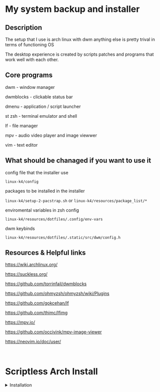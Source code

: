 # My system backup and installer

## Description

The setup that I use is arch linux with dwm anything else is pretty trival in terms of functioning OS

The desktop experience is created by scripts patches and programs that work well with each other.

## Core programs

dwm - window manager

dwmblocks - clickable status bar

dmenu - application / script launcher

st zsh - terminal emulator and shell

lf - file manager

mpv - audio video player and image viewwer

vim - text editor

## What should be chanaged if you want to use it

config file that the installer use

`linux-k4/config`

packages to be installed in the installer

`linux-k4/setup-2-pacstrap.sh` or `linux-k4/resources/package_list/*`

enviromental variables in zsh config

`linux-k4/resources/dotfiles/.config/env-vars`

dwm keybinds

`linux-k4/resources/dotfiles/.static/src/dwm/config.h`

## Resources & Helpful links

https://wiki.archlinux.org/

https://suckless.org/

https://github.com/torrinfail/dwmblocks

https://github.com/ohmyzsh/ohmyzsh/wiki/Plugins

https://github.com/gokcehan/lf

https://github.com/thimc/lfimg

https://mpv.io/

https://github.com/occivink/mpv-image-viewer

https://neovim.io/doc/user/

<br/>


# Scriptless Arch Install 

<details>

<summary>Installation</summary>

<br/>

Each step is described well on arch wiki

it only serves as a reminder for a basic install for myself

The most curious thing to look up would be a different file system to ext4

<br/>

## inside arch iso (pre setup)

`loadkeys uk` (ls -R /usr/share/kbd/keymaps)

`vim /etc/pacman.conf`

&emsp; &emsp; `ParallelDownloads = 5`

<br/>

### Internet

connect to wifi if no ethernet available (use help command / common sense / google to do it with a command below)

`iwctl`

<br/>

### Partitioning Disk SDX = drive (could be nvme0n1 instead)

`gdisk /dev/SDX`

<br/>

p1 boot | end sector = +200M, Type Efi EF00

p2 root | default

<br/>

`mkfs.fat -F32 /dev/SDXp1`

`mkfs.ext4 /dev/SDXp2`

</br>

`mount /dev/SDXp2 /mnt`

`mkdir -p /mnt/boot/efi`

`mount /dev/SDXp1 /mnt/boot/efi`

</br>

### Base System

`pacstrap -K /mnt base base-devel linux linux-firmware grub os-prober efibootmgr networkmanager neovim`

<br/>

### Generate /etc/fstab

`genfstab -U /mnt >> /mnt/etc/fstab`

<br/>

### Enter into new system

`arch-chroot /mnt bash`

`nvim /etc/pacman.conf`

&emsp; &emsp; `Color`

&emsp; &emsp; `ParallelDownloads = 5`

<br/>

### time zone

`ln -sf /usr/share/zoneinfo/Europe/Warsaw /etc/localtime`

`hwclock --systohc`

<br/>

### locale

```
echo "en_GB.UTF-8 UTF-8
pl_PL.UTF-8 UTF-8" >> /etc/locale.gen
```

`locale-gen`

```
echo "LANG=en_GB.UTF-8
LC_COLLATE=C" > /etc/locale.conf
```

```
echo "KEYMAP=uk" > /etc/vconsole.conf
```

<br/>

### Root / User setup

`passwd`

`useradd -G wheel -m user`

`passwd user`

`nvim /etc/sudoers`

&emsp; &emsp; `%wheel ALL=(ALL:ALL) NOPASSWD: ALL`

<br/>

### Network configuration

`echo "hostname" > /etc/hostname`

<br/>

`nvim /etc/hosts`

```
echo "127.0.0.1    localhost
::1          localhost
127.0.1.1    hostname.localdomain hostname" > /etc/hosts
```

<br/>



### Boot Loader

<br/>

<details>

<summary> No Boot Option fix </summary>

`grub-install --removable --target=x86_64-efi --efi-directory=/boot/efi --bootloader-id=grub`

`nvim /etc/default/grub`

&emsp; &emsp; `GRUB_CMDLINE_LINUX_DEFAULT="nomodeset"`
``

<br/>

</details>

`grub-install --target=x86_64-efi --efi-directory=/boot/efi --bootloader-id=grub`

<br/>

`grub-mkconfig -o /boot/grub/grub.cfg`

<br/>

### Reboot  

`exit`

`umount -R /mnt`

`reboot`

Minimal installation is finished

</details>
